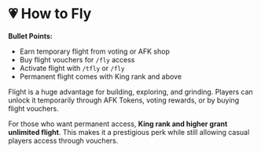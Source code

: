 # 💗 How to Fly

**Bullet Points:**
- Earn temporary flight from voting or AFK shop  
- Buy flight vouchers for `/fly` access  
- Activate flight with `/tfly` or `/fly`  
- Permanent flight comes with King rank and above  

Flight is a huge advantage for building, exploring, and grinding. Players can unlock it temporarily through AFK Tokens, voting rewards, or by buying flight vouchers.

For those who want permanent access, **King rank and higher grant unlimited flight**. This makes it a prestigious perk while still allowing casual players access through vouchers.

